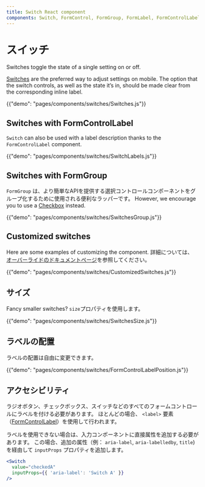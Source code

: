 ```yaml
---
title: Switch React component
components: Switch, FormControl, FormGroup, FormLabel, FormControlLabel
---
```


# スイッチ

<p class="description">Switches toggle the state of a single setting on or off.</p>

[Switches](https://material.io/design/components/selection-controls.html#switches) are the preferred way to adjust settings on mobile. The option that the switch controls, as well as the state it’s in, should be made clear from the corresponding inline label.

{{"demo": "pages/components/switches/Switches.js"}}

## Switches with FormControlLabel

`Switch` can also be used with a label description thanks to the `FormControlLabel` component.

{{"demo": "pages/components/switches/SwitchLabels.js"}}

## Switches with FormGroup

`FormGroup` は、より簡単なAPIを提供する選択コントロールコンポーネントをグループ化するために使用される便利なラッパーです。 However, we encourage you to use a [Checkbox](#checkboxes) instead.

{{"demo": "pages/components/switches/SwitchesGroup.js"}}

## Customized switches

Here are some examples of customizing the component. 詳細については、 [オーバーライドのドキュメントページ](/customization/components/)を参照してください。

{{"demo": "pages/components/switches/CustomizedSwitches.js"}}

## サイズ

Fancy smaller switches? `size`プロパティを使用します。

{{"demo": "pages/components/switches/SwitchesSize.js"}}

## ラベルの配置

ラベルの配置は自由に変更できます。

{{"demo": "pages/components/switches/FormControlLabelPosition.js"}}

## アクセシビリティ

ラジオボタン、チェックボックス、スイッチなどのすべてのフォームコントロールにラベルを付ける必要があります。 ほとんどの場合、 `<label>` 要素（[FormControlLabel](/api/form-control-label/)）を使用して行われます。

ラベルを使用できない場合は、入力コンポーネントに直接属性を追加する必要があります。 この場合、追加の属性（例： `aria-label`, `aria-labelledby`, `title`)を経由して `inputProps` プロパティを追加します。

```jsx
<Switch
  value="checkedA"
  inputProps={{ 'aria-label': 'Switch A' }}
/>
```